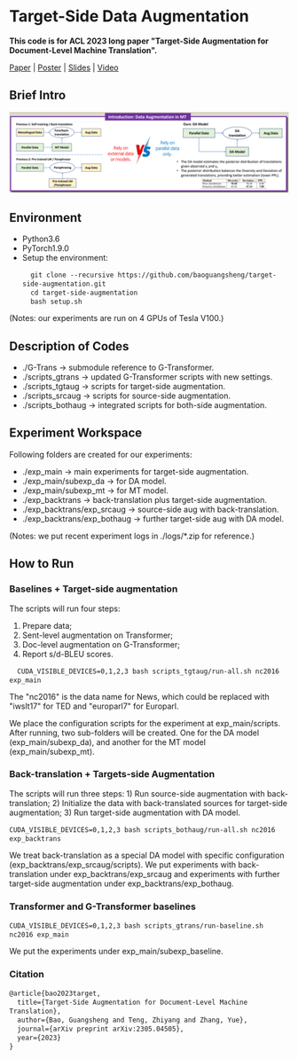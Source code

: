 # Target-Side Data Augmentation

**This code is for ACL 2023 long paper "Target-Side Augmentation for Document-Level Machine Translation".**

[Paper](https://arxiv.org/abs/2305.04505) 
| [Poster](https://github.com/baoguangsheng/target-side-augmentation/blob/main/docs/poster.pdf)
| [Slides](https://github.com/baoguangsheng/target-side-augmentation/blob/main/docs/slides.pdf)
| [Video](https://www.youtube.com/watch?v=3PRPBcoRKnw)

## Brief Intro
![Brief intro of target-side data augmentation.](https://github.com/baoguangsheng/target-side-augmentation/blob/main/docs/introduction.png)


## Environment
* Python3.6
* PyTorch1.9.0
* Setup the environment:
  ```
    git clone --recursive https://github.com/baoguangsheng/target-side-augmentation.git
    cd target-side-augmentation
    bash setup.sh
  ```
(Notes: our experiments are run on 4 GPUs of Tesla V100.)


## Description of Codes
* ./G-Trans -> submodule reference to G-Transformer.
* ./scripts_gtrans -> updated G-Transformer scripts with new settings.
* ./scripts_tgtaug -> scripts for target-side augmentation.
* ./scripts_srcaug -> scripts for source-side augmentation.
* ./scripts_bothaug -> integrated scripts for both-side augmentation.

## Experiment Workspace
Following folders are created for our experiments:
* ./exp_main -> main experiments for target-side augmentation.
* ./exp_main/subexp_da -> for DA model.
* ./exp_main/subexp_mt -> for MT model.
* ./exp_backtrans -> back-translation plus target-side augmentation.
* ./exp_backtrans/exp_srcaug -> source-side aug with back-translation.
* ./exp_backtrans/exp_bothaug -> further target-side aug with DA model.

(Notes: we put recent experiment logs in ./logs/*.zip for reference.)

## How to Run 

### Baselines + Target-side augmentation

The scripts will run four steps: 
1) Prepare data; 
2) Sent-level augmentation on Transformer; 
3) Doc-level augmentation on G-Transformer; 
4) Report s/d-BLEU scores. 
```
  CUDA_VISIBLE_DEVICES=0,1,2,3 bash scripts_tgtaug/run-all.sh nc2016 exp_main
```
The "nc2016" is the data name for News, which could be replaced with "iwslt17" for TED and "europarl7" for Europarl.

We place the configuration scripts for the experiment at exp_main/scripts. After running, two sub-folders will be created. One for the DA model (exp_main/subexp_da), and another for the MT model (exp_main/subexp_mt).


### Back-translation + Targets-side Augmentation

  The scripts will run three steps: 1) Run source-side augmentation with back-translation; 2) Initialize the data with back-translated sources for target-side augmentation; 3) Run target-side augmentation with DA model. 
  ```
  CUDA_VISIBLE_DEVICES=0,1,2,3 bash scripts_bothaug/run-all.sh nc2016 exp_backtrans
  ```
  We treat back-translation as a special DA model with specific configuration (exp_backtrans/exp_srcaug/scripts). We put experiments with back-translation under exp_backtrans/exp_srcaug and experiments with further target-side augmentation under exp_backtrans/exp_bothaug. 


### Transformer and G-Transformer baselines

  ```
  CUDA_VISIBLE_DEVICES=0,1,2,3 bash scripts_gtrans/run-baseline.sh nc2016 exp_main
  ```
  We put the experiments under exp_main/subexp_baseline.

### Citation

```
@article{bao2023target,
  title={Target-Side Augmentation for Document-Level Machine Translation},
  author={Bao, Guangsheng and Teng, Zhiyang and Zhang, Yue},
  journal={arXiv preprint arXiv:2305.04505},
  year={2023}
}
```